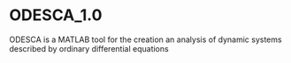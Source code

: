 # ODESCA_1.0
ODESCA is a MATLAB tool for the creation an analysis of dynamic systems described by ordinary differential equations
